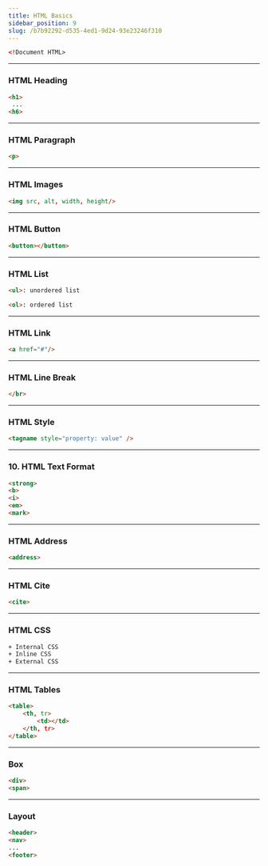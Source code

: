 ```yaml
---
title: HTML Basics
sidebar_position: 9
slug: /b7b92292-d535-4ed1-9d24-93e23246f310
---
```




```html
<!Document HTML>
```


---


### HTML Heading


```html
<h1>
 ...
<h6>
```


---


### HTML Paragraph


```html
<p>
```


---


### HTML Images


```html
<img src, alt, width, height/>
```


---


### HTML Button


```html
<button></button>
```


---


### HTML List


```html
<ul>: unordered list

<ol>: ordered list
```


---


### HTML Link


```html
<a href="#"/>
```


---


### HTML Line Break


```html
</br>
```


---


### HTML Style


```html
<tagname style="property: value" />
```


---


### 10. HTML Text Format


```html
<strong>
<b>
<i>
<em>
<mark>
```


---


### HTML Address


```html
<address>
```


---


### HTML Cite


```html
<cite>
```


---


### HTML CSS


```html
+ Internal CSS
+ Inline CSS
+ External CSS
```


---


### HTML Tables


```html
<table>
	<th, tr>
		<td></td>
	</th, tr>
</table>
```


---


### Box


```html
<div>
<span>
```


---


### Layout


```html
<header>
<nav>
...
<footer> 
```

